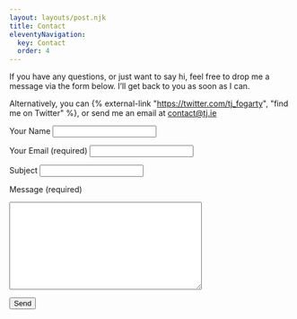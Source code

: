```yaml
---
layout: layouts/post.njk
title: Contact
eleventyNavigation:
  key: Contact
  order: 4
---
```


If you have any questions, or just want to say hi, feel free to drop me a message via the form below. I’ll get back to you as soon as I can.
  
Alternatively, you can {% external-link "https://twitter.com/tj_fogarty", "find me on Twitter" %}, or send me an email at <a href="mailto:contact@tj.ie">contact@tj.ie</a>
  
<form method="post" action="/contact-thanks/" accept-charset="UTF-8" name="contact" netlify>

  <label for="name">Your Name</label>
  <input id="name" type="text" name="name" value="">

  <label for="email">Your Email (required)</label>
  <input id="email" type="email" name="email" value="" required>

  <label for="subject">Subject</label>
  <input id="subject" type="text" name="subject" value="">

  <label for="message">Message (required)</label>
  <textarea rows="10" cols="40" id="message" name="message" required></textarea>

  <button type="submit" value="Send">Send</button>
</form>